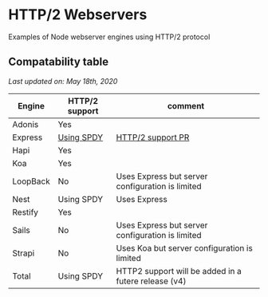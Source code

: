 # HTTP/2 Webservers
Examples of Node webserver engines using HTTP/2 protocol

## Compatability table
_Last updated on: May 18th, 2020_

Engine          | HTTP/2 support    | comment
------          | -----             | -------
Adonis          | Yes               |
Express         | [Using SPDY](express/server-spdy.js)  | [HTTP/2 support PR](https://github.com/expressjs/express/pull/3730)
Hapi            | Yes
Koa             | Yes
LoopBack        | No                | Uses Express but server configuration is limited
Nest            | Using SPDY        | Uses Express
Restify         | Yes
Sails           | No                | Uses Express but server configuration is limited
Strapi          | No                | Uses Koa but server configuration is limited
Total           | Using SPDY        | HTTP2 support will be added in a futere release (v4)
